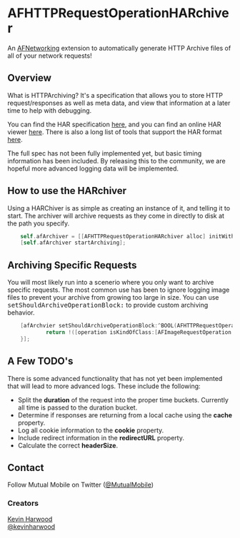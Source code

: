 AFHTTPRequestOperationHARchiver
===============================

An [AFNetworking](https://github.com/AFNetworking/AFNetworking/) extension to automatically generate HTTP Archive files of all of your network requests!

## Overview
What is HTTPArchiving? It's a specification that allows you to store HTTP request/responses as well as meta data, and view that information at a later time to help with debugging.

You can find the HAR specification [here](http://www.softwareishard.com/blog/har-12-spec/), and you can find an online HAR viewer [here](http://www.softwareishard.com/har/viewer/). There is also a long list of tools that support the HAR format [here](http://www.softwareishard.com/blog/har-adopters/).

The full spec has not been fully implemented yet, but basic timing information has been included. By releasing this to the community, we are hopeful more advanced logging data will be implemented.

## How to use the HARchiver

Using a HARChiver is as simple as creating an instance of it, and telling it to start. The archiver will archive requests as they come in directly to disk at the path you specify.

``` objective-c
	self.afArchiver = [[AFHTTPRequestOperationHARchiver alloc] initWithPath:path error:nil];
	[self.afArchiver startArchiving];
```

## Archiving Specific Requests

You will most likely run into a scenerio where you only want to archive specific requests. The most common use has been to ignore logging image files to prevent your archive from growing too large in size. You can use <tt>setShouldArchiveOperationBlock:</tt> to provide custom archiving behavior.

``` objective-c
	[afArchvier setShouldArchiveOperationBlock:^BOOL(AFHTTPRequestOperation *operation) {
            return !([operation isKindOfClass:[AFImageRequestOperation class]]);
    }];
```

## A Few TODO's

There is some advanced functionality that has not yet been implemented that will lead to more advanced logs. These include the following:
* Split the **duration** of the request into the proper time buckets. Currently all time is passed to the duration bucket.
* Determine if responses are returning from a local cache using the **cache** property.
* Log all cookie information to the **cookie** property.
* Include redirect information in the **redirectURL** property.
* Calculate the correct **headerSize**.

## Contact

Follow Mutual Mobile on Twitter ([@MutualMobile](https://twitter.com/MutualMobile))

### Creators

[Kevin Harwood](http://github.com/kcharwood)  
[@kevinharwood](https://twitter.com/kevinharwood)
